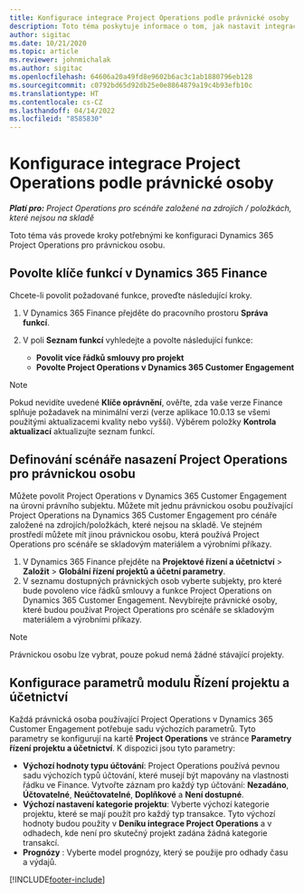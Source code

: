 ```yaml
---
title: Konfigurace integrace Project Operations podle právnické osoby
description: Toto téma poskytuje informace o tom, jak nastavit integraci podle právnické osoby v aplikaci Project Operations.
author: sigitac
ms.date: 10/21/2020
ms.topic: article
ms.reviewer: johnmichalak
ms.author: sigitac
ms.openlocfilehash: 64606a20a49fd8e9602b6ac3c1ab1880796eb128
ms.sourcegitcommit: c0792bd65d92db25e0e8864879a19c4b93efb10c
ms.translationtype: HT
ms.contentlocale: cs-CZ
ms.lasthandoff: 04/14/2022
ms.locfileid: "8585830"
---
```

# <a name="configure-project-operations-integration-per-legal-entity"></a>Konfigurace integrace Project Operations podle právnické osoby 

_**Platí pro:** Project Operations pro scénáře založené na zdrojích / položkách, které nejsou na skladě_

Toto téma vás provede kroky potřebnými ke konfiguraci Dynamics 365 Project Operations pro právnickou osobu.

## <a name="enable-feature-keys-in-dynamics-365-finance"></a>Povolte klíče funkcí v Dynamics 365 Finance

Chcete-li povolit požadované funkce, proveďte následující kroky.

1. V Dynamics 365 Finance přejděte do pracovního prostoru **Správa funkcí**.
2. V poli **Seznam funkcí** vyhledejte a povolte následující funkce:
  
    - **Povolit více řádků smlouvy pro projekt**
    - **Povolte Project Operations v Dynamics 365 Customer Engagement**

> [!NOTE]
> Pokud nevidíte uvedené **Klíče oprávnění**, ověřte, zda vaše verze Finance splňuje požadavek na minimální verzi (verze aplikace 10.0.13 se všemi použitými aktualizacemi kvality nebo vyšší). Výběrem položky **Kontrola aktualizací** aktualizujte seznam funkcí.

## <a name="define-the-project-operations-deployment-scenario-for-a-legal-entity"></a>Definování scénáře nasazení Project Operations pro právnickou osobu

Můžete povolit Project Operations v Dynamics 365 Customer Engagement na úrovni právního subjektu. Můžete mít jednu právnickou osobu používající Project Operations na Dynamics 365 Customer Engagement pro cénáře založené na zdrojích/položkách, které nejsou na skladě. Ve stejném prostředí můžete mít jinou právnickou osobu, která používá Project Operations pro scénáře se skladovým materiálem a výrobními příkazy.

1. V Dynamics 365 Finance přejděte na **Projektové řízení a účetnictví** > **Založit** > **Globální řízení projektů a účetní parametry**.
2. V seznamu dostupných právnických osob vyberte subjekty, pro které bude povoleno více řádků smlouvy a funkce Project Operations on Dynamics 365 Customer Engagement. Nevybírejte právnické osoby, které budou používat Project Operations pro scénáře se skladovým materiálem a výrobními příkazy.

> [!NOTE]
> Právnickou osobu lze vybrat, pouze pokud nemá žádné stávající projekty.

## <a name="configure-project-management-and-accounting-parameters"></a>Konfigurace parametrů modulu Řízení projektu a účetnictví

Každá právnická osoba používající Project Operations v Dynamics 365 Customer Engagement potřebuje sadu výchozích parametrů. Tyto parametry se konfigurují na kartě **Project Operations** ve stránce **Parametry řízení projektu a účetnictví**. K dispozici jsou tyto parametry:

  - **Výchozí hodnoty typu účtování**: Project Operations používá pevnou sadu výchozích typů účtování, které musejí být mapovány na vlastnosti řádku ve Finance. Vytvořte záznam pro každý typ účtování: **Nezadáno**, **Účtovatelné**, **Neúčtovatelné**, **Doplňkové** a **Není dostupné**.
  - **Výchozí nastavení kategorie projektu**: Vyberte výchozí kategorie projektu, které se mají použít pro každý typ transakce. Tyto výchozí hodnoty budou použity v **Deníku integrace Project Operations** a v odhadech, kde není pro skutečný projekt zadána žádná kategorie transakcí.
  - **Prognózy** : Vyberte model prognózy, který se použije pro odhady času a výdajů.


[!INCLUDE[footer-include](../includes/footer-banner.md)]